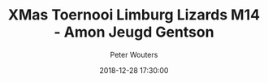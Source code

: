 ---
layout: album
title: XMas Toernooi Limburg Lizards M14 - Amon Jeugd Gentson
description: XMas Toernooi Limburg Lizards M14 vs Amon Jeugd Gentson.
date: 2018-12-28 17:30:00
cover: /albums/2018-12-28-LL-M14-Amon-Jeugd-Gentson/thumbnails/DSC_1924.JPG
author: Peter Wouters
archived: true
pagination: 
  enabled: true
  images: true
  imageLayout: image
  itemsPerPage: 256
---